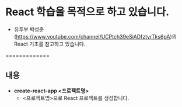 
# React 학습을 목적으로 하고 있습니다.
* 유투부 박성준(https://www.youtube.com/channel/UCPtch39eSiADfztyrTks6pA)의 React 기초를 참고하고 있습니다.

=============
## 내용
* **create-react-app <프로젝트명>**
  * <프로젝트명>으로 React 프로젝트를 생성합니다.
